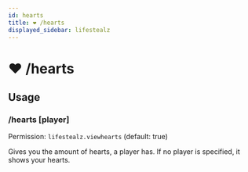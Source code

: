```yaml
---
id: hearts
title: ❤️ /hearts
displayed_sidebar: lifestealz
---
```


# ❤️ /hearts

## Usage

### /hearts \[player]

Permission: `lifestealz.viewhearts` (default: true)

Gives you the amount of hearts, a player has. If no player is specified, it shows your hearts.
